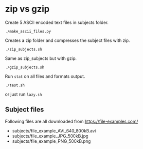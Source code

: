 # zip vs gzip

Create 5 ASCII encoded text files in subjects folder.
```
./make_ascii_files.py
```

Creates a zip folder and compresses the subject files with zip.
```
./zip_subjects.sh
```

Same as zip_subjects but with gzip.
```
./gzip_subjects.sh
```

Run `stat` on all files and formats output.
```
./test.sh
```

or just run `lazy.sh`


## Subject files

Following files are all downloaded from https://file-examples.com/

* subjects/file_example_AVI_640_800kB.avi
* subjects/file_example_JPG_500kB.jpg
* subjects/file_example_PNG_500kB.png